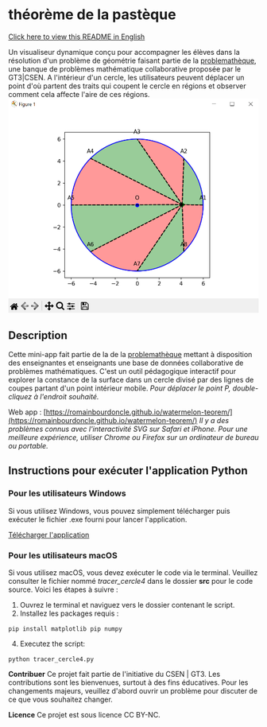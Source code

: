 # théorème de la pastèque
[Click here to view this README in English](README_ENG.md)

Un visualiseur dynamique conçu pour accompagner les élèves dans la résolution d'un problème de géométrie faisant partie de la [problemathèque](https://www.problematheque-csen.fr/), une banque de problèmes mathématique collaborative proposée par le GT3|CSEN. A l'intérieur d'un cercle, les utilisateurs peuvent déplacer un point d'où partent des traits qui coupent le cercle en régions et observer comment cela affecte l'aire de ces régions.
![app_screenshot](./docs/capture.png)

## Description
Cette mini-app fait partie de la  de la [problemathèque](https://www.problematheque-csen.fr/) mettant à disposition des enseignantes et enseignants une base de données collaborative de problèmes mathématiques. C'est un outil pédagogique interactif pour explorer la constance de la surface dans un cercle divisé par des lignes de coupes partant d'un point intérieur mobile. *Pour déplacer le point P, double-cliquez à l'endroit souhaité.*

Web app : [https://romainbourdoncle.github.io/watermelon-teorem/](https://romainbourdoncle.github.io/watermelon-teorem/)
_Il y a des problèmes connus avec l'interactivité SVG sur Safari et iPhone. Pour une meilleure expérience, utiliser Chrome ou Firefox sur un ordinateur de bureau ou portable._

## Instructions pour exécuter l'application Python

### Pour les utilisateurs Windows
Si vous utilisez Windows, vous pouvez simplement télécharger puis exécuter le fichier .exe fourni pour lancer l'application.

[Télécharger l'application](https://github.com/romainbourdoncle/watermelon-teorem/releases/download/v1.0.0/tracer_cercle4.exe)

### Pour les utilisateurs macOS
Si vous utilisez macOS, vous devez exécuter le code via le terminal. Veuillez consulter le fichier nommé *tracer_cercle4* dans le dossier **src** pour le code source. Voici les étapes à suivre :
1. Ouvrez le terminal et naviguez vers le dossier contenant le script.
2. Installez les packages requis :
```
pip install matplotlib pip numpy
```
4. Executez the script:
```
python tracer_cercle4.py
```
**Contribuer**
Ce projet fait partie de l'initiative du CSEN | GT3. Les contributions sont les bienvenues, surtout à des fins éducatives. Pour les changements majeurs, veuillez d'abord ouvrir un problème pour discuter de ce que vous souhaitez changer.

**Licence**
Ce projet est sous licence CC BY-NC.
